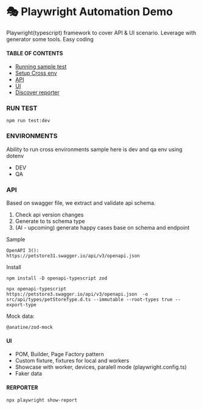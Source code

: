 # 🎭 Playwright Automation Demo

Playwright(typescript) framework to cover API & UI scenario. Leverage with generator some tools. Easy coding

#### TABLE OF CONTENTS

- [Running sample test](#runtest)
- [Setup Cross env](#environments)
- [API](#api)
- [UI](#UI)
- [Discover reporter](#rerporter)

### RUN TEST

```
npm run test:dev
```

### ENVIRONMENTS

Ability to run cross environments sample here is dev and qa env using dotenv <br>

- DEV <br>
- QA <br>

### API

Based on swagger file, we extract and validate api schema.

1. Check api version changes
2. Generate to ts schema type
   <!-- 3. Convert to zod schema -->
   <!-- 3. Use mock data base on zod schema || use faker to build data -->
3. (AI - upcoming) generate happy cases base on schema and endpoint

Sample

```
OpenAPI 3():
https://petstore31.swagger.io/api/v3/openapi.json
```

Install

```
npm install -D openapi-typescript zod
```

```
npx openapi-typescript https://petstore3.swagger.io/api/v3/openapi.json  -o src/api/types/petStoreType.d.ts --immutable --root-types true --export-type
```

Mock data:

```
@anatine/zod-mock
```

<!-- Generated FullAPIClient

```
@moznion/openapi-fetch-gen
npx openapi-fetch-gen -i src/api/Schema/openApiType.d.ts -o src/api/Schema/generatedClient.ts
``` -->

#### UI

- POM, Builder, Page Factory pattern
- Custom fixture, fixtures for local and workers
- Showcase with worker, devices, paralell mode (playwright.config.ts)
- Faker data

#### RERPORTER

```
npx playwright show-report
```
